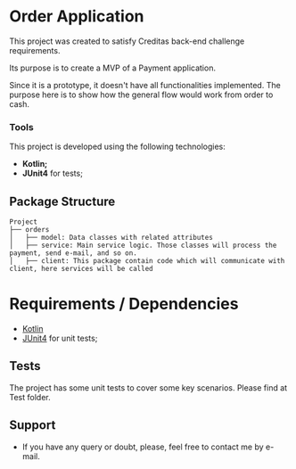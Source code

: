 # Order Application
This project was created to satisfy Creditas back-end challenge requirements.

Its purpose is to create a MVP of a Payment application. 

Since it is a prototype, it doesn't have all functionalities implemented. The purpose here is to show how the general flow
would work from order to cash.


### Tools

This project is developed using the following technologies:
- **Kotlin;**
- **JUnit4** for tests;

## Package Structure

```
Project
├── orders
│   ├── model: Data classes with related attributes
│   ├── service: Main service logic. Those classes will process the payment, send e-mail, and so on.
│   ├── client: This package contain code which will communicate with client, here services will be called       
```

# Requirements / Dependencies
- [Kotlin](https://kotlinlang.org/)
- [JUnit4](https://junit.org/junit4/) for unit tests;


## Tests

The project has some unit tests to cover some key scenarios. Please find at Test folder.

## Support

* If you have any query or doubt, please, feel free to contact me by e-mail.



